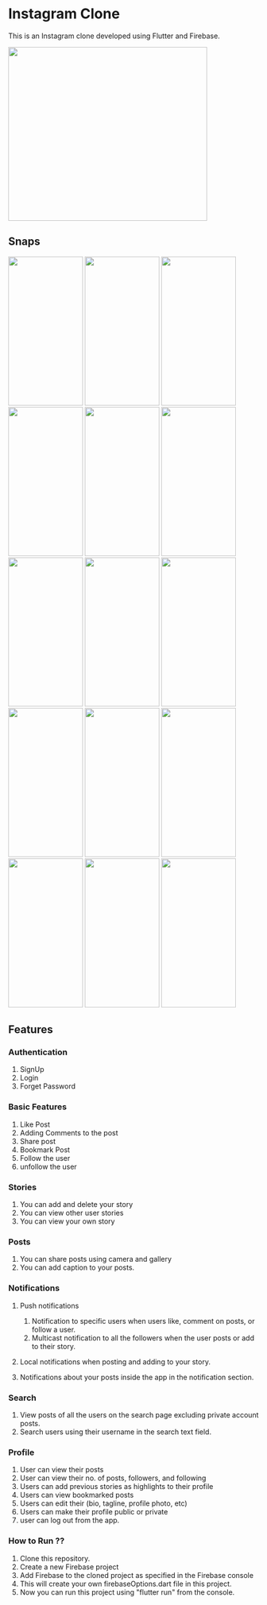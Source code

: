 # Instagram Clone 
This is an Instagram clone developed using Flutter and Firebase.

<image src="https://github.com/Priyanshu078/instagram_clone/assets/66347715/dc753204-3436-4dd6-800e-aa40a5fcf05f"  width="400" height="350" >

## Snaps

<image src="https://github.com/Priyanshu078/instagram_clone/assets/66347715/2dedcd74-1f09-4422-9822-8b820215c0d6"  width="150" height="300" >
<image src="https://github.com/Priyanshu078/instagram_clone/assets/66347715/28982a64-ed0b-49c8-b407-f92ad315e301"  width="150" height="300" >
<image src="https://github.com/Priyanshu078/instagram_clone/assets/66347715/7d3c083b-473c-4437-aa2b-2e72c2bad49b"  width="150" height="300" >
<image src="https://github.com/Priyanshu078/instagram_clone/assets/66347715/a3f62d3c-8ce3-458c-9bca-95474ab8bc87"  width="150" height="300" >
<image src="https://github.com/Priyanshu078/instagram_clone/assets/66347715/a6a1dc7e-2dad-438e-8a5b-e12387d01241"  width="150" height="300" >
<image src="https://github.com/Priyanshu078/instagram_clone/assets/66347715/a183479b-8017-4e4a-b3e4-eb5476e73c51"  width="150" height="300" >
<image src="https://github.com/Priyanshu078/instagram_clone/assets/66347715/4a51e7bb-711b-4bbd-ba00-40072e13e2a6"  width="150" height="300" >
<image src="https://github.com/Priyanshu078/instagram_clone/assets/66347715/c4594000-9630-4ab3-84d9-61e5205dc521"  width="150" height="300" >
<image src="https://github.com/Priyanshu078/instagram_clone/assets/66347715/98d7154a-4911-4652-be1f-e16c37548e11"  width="150" height="300" >
<image src="https://github.com/Priyanshu078/instagram_clone/assets/66347715/1c70dbc3-36f1-4f49-8341-200f338e6099"  width="150" height="300" >
<image src="https://github.com/Priyanshu078/instagram_clone/assets/66347715/6eb3aa3d-1bc4-4a2d-8fd6-89c42c640e63"  width="150" height="300" >
<image src="https://github.com/Priyanshu078/instagram_clone/assets/66347715/fb545274-8096-4414-bb0c-186cff67109c"  width="150" height="300" >
<image src="https://github.com/Priyanshu078/instagram_clone/assets/66347715/498af918-6430-4dd3-a025-c799f91c36a6"  width="150" height="300" >
<image src="https://github.com/Priyanshu078/instagram_clone/assets/66347715/287e2fdb-a311-472d-a1fb-270a70702e9f"  width="150" height="300" >
<image src="https://github.com/Priyanshu078/instagram_clone/assets/66347715/f5fa3081-7797-4540-9825-fea00364e14c"  width="150" height="300" >




## Features
### Authentication

1. SignUp 
2. Login
3. Forget Password

### Basic Features 

1. Like Post
2. Adding Comments to the post
3. Share post
4. Bookmark Post
5. Follow the user
6. unfollow the user
   
### Stories

1. You can add and delete your story
2. You can view other user stories
3. You can view your own story

### Posts

1. You can share posts using camera and gallery
2. You can add caption to your posts.

### Notifications

1. Push notifications

    1. Notification to specific users when users like, comment on posts, or follow a user.
    2. Multicast notification to all the followers when the user posts or add to their story.

2. Local notifications when posting and adding to your story.
3. Notifications about your posts inside the app in the notification section.

### Search

1. View posts of all the users on the search page excluding private account posts.
2. Search users using their username in the search text field.

### Profile 

1. User can view their posts 
2. User can view their no. of posts, followers, and following
3. Users can add previous stories as highlights to their profile
4. Users can view bookmarked posts
5. Users can edit their (bio, tagline, profile photo, etc)
6. Users can make their profile public or private
7. user can log out from the app.

### How to Run ?? 

1. Clone this repository.
2. Create a new Firebase project 
3. Add Firebase to the cloned project as specified in the Firebase console
4. This will create your own firebaseOptions.dart file in this project.
5. Now you can run this project using "flutter run" from the console.

